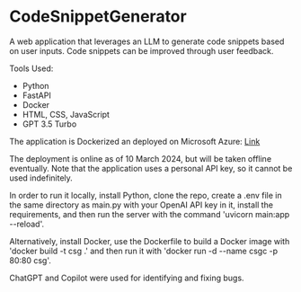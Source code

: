 # CodeSnippetGenerator
A web application that leverages an LLM to generate code snippets based on user inputs. Code snippets can be improved through user feedback.

Tools Used:
- Python
- FastAPI
- Docker
- HTML, CSS, JavaScript
- GPT 3.5 Turbo

The application is Dockerized an deployed on Microsoft Azure: [Link](csgdba.accgacdfabgph5ed.japaneast.azurecontainer.io)

The deployment is online as of 10 March 2024, but will be taken offline eventually. Note that the application uses a personal API key, so it cannot be used indefinitely.

In order to run it locally, install Python, clone the repo, create a .env file in the same directory as main.py with your OpenAI API key in it, install the requirements, and then run the server with the command 'uvicorn main:app --reload'.

Alternatively, install Docker, use the Dockerfile to build a Docker image with 'docker build -t csg .' and then run it with 'docker run -d --name csgc -p 80:80 csg'.

ChatGPT and Copilot were used for identifying and fixing bugs.
